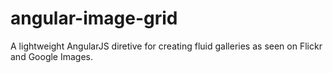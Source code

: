 # angular-image-grid
A lightweight AngularJS diretive for creating fluid galleries as seen on Flickr and Google Images.
